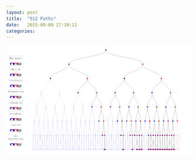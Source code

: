 ```yaml
---
layout: post
title:  "512 Paths"
date:   2015-09-09 17:10:11
categories:
---
```


![Image description](/assets/images/512-paths/p240.png)
